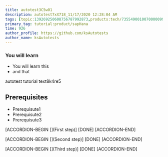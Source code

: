 ```yaml
---
title: autotest3C5w01
description: autotest7xX718_11/17/2020 12:28:04 AM
tags: [topic:139269250608756787992873,products:tech/73554900100700000996,tutorial:experience/advanced]
primary_tag: tutorial:product/sapHana
time: 926
author_profile: https://github.com/ksAutotests
author_name: ksAutotests
---
```

### You will learn
- You will learn this
- and that

autotest tutorial text8k4re5

## Prerequisites
- Prerequisute1
- Prerequisute2
- Prerequisute3

[ACCORDION-BEGIN [](First step)]
[DONE]
[ACCORDION-END]

[ACCORDION-BEGIN [](Second step)]
[DONE]
[ACCORDION-END]

[ACCORDION-BEGIN [](Third step)]
[DONE]
[ACCORDION-END]

